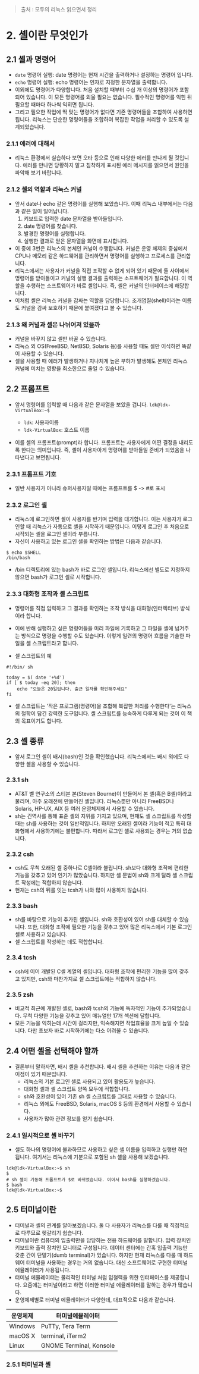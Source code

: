 > 출처 :  모두의 리눅스 읽으면서 정리 

# 2. 셸이란 무엇인가
## 2.1 셸과 명령어
- `date` 명령어 실행: date 명령어는 현재 시간을 출력하거나 설정하는 명령어 입니다.
- `echo` 명령어 실행: echo 명령어는 인자로 지정한 문자열을 출력합니다. 
- 이외에도 명령어가 다양합니다. 처음 설치할 때부터 수십 개 이상의 명령어가 포함되어 있습니다. 이 모든 명령어를 외울 필요는 없습니다. 필수적인 명령어를 익힌 뒤 필요할 때마다 하나씩
익히면 됩니다.
- 그리고 필요한 작업에 딱 맞는 명령어가 없다면 기존 명령어들을 조합하여 사용하면 됩니다. 리눅스는 단순한 명령어들을 조합하여 복잡한 작업을 처리할 수 있도록 설계되었습니다.

### 2.1.1 에러에 대해서
- 리눅스 환경에서 실습하다 보면 오타 등으로 인해 다양한 에러를 만나게 될 것입니다. 에러를 만나면 당황하지 말고 침착하게 표시된 에러 메시지를 읽으면서 원인을 파악해 보기 바랍니다.

### 2.1.2 셸의 역할과 리눅스 커널
- 앞서 date나 echo 같은 명령어를 실행해 보았습니다. 이때 리눅스 내부에서는 다음과 같은 일이 일어납니다.
    1. 키보드로 입력한 date 문자열을 받아들입니다.
    2. date 명령어를 찾습니다.
    3. 발경한 명령어를 실행합니다.
    4. 실행한 결과로 얻은 문자열을 화면에 표시합니다.
- 이 중에 3번은 리눅스의 본체인 커널이 수행합니다. 커널은 운영 체제의 중심에서 CPU나 메모리 같은 하드웨어를 관리하면서 명령어를 실행하고 프로세스를 관리합니다.
- 리눅스에서는 사용자가 커널을 직접 조작할 수 없게 되어 있기 때문에 둘 사이에서 명령어를 받아들이고 커널의 실행 결과를 출력하는 소프트웨어가 필요합니다. 이 역할을 수행하는 
소프트웨어가 바로 셸입니다. 즉, 셸은 커널의 인터페이스에 해당합니다.
- 이처럼 셸은 리눅스 커널을 감싸는 역할을 담당합니다. 조개껍질(shell)이라는 이름도 커널을 감싸 보호하기 때문에 붙여졌다고 볼 수 있습니다.

### 2.1.3 왜 커널과 셸은 나뉘어져 있을까
- 커널을 바꾸지 않고 셸만 바꿀 수 있습니다.
- 리눅스 외 OS(FreeBSD, NetBSD, Solaris 등)를 사용할 때도 셸만 이식하면 똑같이 사용할 수 있습니다.
- 셸을 사용할 때 에러가 발생하거나 지나치게 높은 부하가 발생해도 본체인 리눅스 커널에 미치는 영향을 최소한으로 줄일 수 있습니다.

## 2.2 프롬프트
- 앞서 명령어를 입력할 때 다음과 같은 문자열을 보았을 겁니다. `ldk@ldk-VirtualBox:~$`
    * `ldk`: 사용자이름
    * `ldk-VirtualBox`: 호스트 이름

- 이를 셸의 프롬프트(prompt)라 합니다. 프롬프트는 사용자에게 어떤 결정을 내리도록 한다는 의미입니다. 즉, 셸이 사용자아게 명령어를 받아들일 준비가 되었음을 나타낸다고 보면됩니다.

### 2.3.1 프롬프트 기호
- 일반 사용자가 아니라 슈퍼사용자일 때에는 프롬프트를 $ -> #로 표시

### 2.3.2 로그인 셸
- 리눅스에 로그인하면 셸이 사용자를 반기며 입력을 대기합니다. 이는 사용자가 로그인할 때 리눅스가 자동으로 셸을 시작하기 때문입니다. 이렇게 로그인 후 처음으로 시작되는 셸을
로그인 셸이라 부릅니다.
- 자신이 사용하고 있는 로그인 셸을 확인하는 방법은 다음과 같습니다.

```shell
$ echo $SHELL
/bin/bash
```
- /bin 디렉토리에 있는 bash가 바로 로그인 셸입니다. 리눅스에선 별도로 지정하지 않으면 bash가 로그인 셸로 시작합니다.

### 2.3.3 대화형 조작과 셸 스크립트
- 명령어를 직접 입력하고 그 결과를 확인하는 조작 방식을 대화형(인터렉티브) 방식이라 합니다.
- 이에 반해 실행하고 싶은 명령어들을 미리 파일에 기록하고 그 파일을 셸에 넘겨주는 방식으로 명령을 수행할 수도 있습니다. 이렇게 일련의 명령어 흐름을 기술한 파일을 셸
스크립트라고 합니다.

- 셸 스크립트의 예
```shell
#!/bin/ sh

today = $( date '+%d')
if [ $ today -eq 20]; then
    echo "오늘은 20일입니다. 출근 일자를 확인해주세요"
fi
```

- 셸 스크립트는 '작은 프로그램(명령어)을 조합해 복잡한 처리를 수행한다'는 리눅스의 철학이 담긴 강력한 도구입니다. 셸 스크립트를 능숙하게 다루게 되는 것이 이 책의 목표이기도 합니다.

## 2.3 셸 종류
- 앞서 로그인 셸이 배시(bash)인 것을 확인했습니다. 리눅스에서느 배시 외에도 다향한 셸을 사용할 수 있습니다.

### 2.3.1 sh
- AT&T 벨 연구소의 스티븐 본(Steven Bourne)이 만들어서 본 셸(혹은 B셸)이라고 불리며, 아주 오래전에 만들어진 셸입니다. 리눅스뿐만 아니라 FreeBSD나 Solaris, HP-UX, AIX 등 여러
운영체제에서 사용할 수 있습니다.
- sh는 긴역사를 통해 표준 셸의 지위를 가지고 있으며, 현재도 셸 스크립트를 작성할 때는 sh를 사용하는 것이 일반적입니다. 하지만 오래된 셸이라 기능이 적고 특히 대화형에서 사용하기에는
불편합니다. 따라서 로그인 셸로 사용되는 경우는 거의 없습니다.

### 2.3.2 csh
- csh도 무척 오래된 셸 중하나로 C셸이라 불립니다. sh보다 대화형 조작에 편리한 기능을 갖추고 있어 인기가 많았습니다. 하지만 셸 문법이 sh와 크게 달라 셸 스크립트 작성에는 적합하지 않습니다.
- 현재는 csh의 뒤를 잇는 tcsh가 나와 많이 사용하지 않습니다.

### 2.3.3 bash
- sh를 바탕으로 기능이 추가된 셸입니다. sh와 호환성이 있어 sh를 대체할 수 있습니다. 또한, 대화형 조작에 필요한 기능을 갖추고 있어 많은 리눅스에서 기본 로그인 셸로 사용하고 있습니다.
- 셸 스크립트를 작성하는 데도 적합합니다.

### 2.3.4 tcsh
- csh에 이어 개발된 C셸 계열의 셸입니다. 대화형 조작에 편리한 기능을 많이 갖추고 있지만, csh와 마찬가지로 셸 스크립트에는 적합하지 않습니다. 

### 2.3.5 zsh
- 비교적 최근에 개발된 셸로, bash와 tcsh의 기능에 독자적인 기능이 추가되었습니다. 무척 다양한 기능을 갖추고 있어 매뉴얼만 17개 섹션에 달합니다.
- 모든 기능을 익히는데 시간이 걸리지만, 익숙해지면 작업효율을 크게 높일 수 있습니다. 다만 초보자 바로 시작하기에는 다소 어려울 수 있습니다.

## 2.4 어떤 셸을 선택해야 할까
- 결론부터 말하자면, 배시 셸을 추천합니다. 배시 셸을 추천하는 이유는 다음과 같은 이점이 있기 때문입니다.
  * 리눅스의 기본 로그인 셸로 사용되고 있어 활용도가 높습니다.
  * 대화형 셸과 셸 스크립트 양쪽 모두에 적합합니다.
  * sh와 호환성이 있어 기존 sh 셸 스크립트를 그대로 사용할 수 있습니다.
  * 리눅스 외에도 FreeBSD, Solaris, macOS S 등의 환경에서 사용할 수 있습니다.
  * 사용자가 많아 관련 정보를 얻기 쉽습니다.

### 2.4.1 일시적으로 셸 바꾸기
- 셸도 하나의 명령어에 불과하므로 사용하고 싶은 셸 이름을 입력하고 실행만 하면 됩니다. 여기서는 리눅스에 기분으로 포함된 sh 셸을 사용해 보겠습니다.
```shell
ldk@ldk-VirtualBox:~$ sh
$
# sh 셸이 기동해 프롬프트가 $로 바뀌었습니다. 이어서 bash를 실행하겠습니다.
$ bash
ldk@ldk-VirtualBox:~$
```

## 2.5 터미널이란
- 터미널과 셸의 관계를 알아보겠습니다. 둘 다 사용자가 리눅스를 다룰 때 직접적으로 다루므로 헷갈리기 쉽습니다.
- 터미널이란 컴퓨터의 입출력만을 담당하는 전용 하드웨어를 말합니다. 입력 장치인 키보드와 출력 장치인 모니터로 구성됩니다. 데이터 센터에는 간혹 입출력 기능만 갖춘 간이 단말기(dumb terminal)가 있습니다.
하지만 현재 리눅스를 다룰 때 하드웨어 터미널을 사용하는 경우는 거의 없습니다. 대신 소프트웨어로 구현한 터미널 에뮬레이터가 사용됩니다.
- 터미널 에뮬레이터는 물리적인 터미널 처럼 입쳘력을 위한 인터페이스를 제공합니다. 요즘에는 터미널이라고 하면 이러한 터미널 에뮬레이터를 말하는 경우가 많습니다.
- 운영체제별로 터미널 에뮬레이터가 다양한데, 대표적으로 다음과 같습니다. 

|운영체제|터미널에뮬레이터|
|---|---|
|Windows|PuTTy, Tera Term|
|macOS X|terminal, iTerm2|
|Linux|GNOME Terminal, Konsole|


### 2.5.1 터미널과 셸
